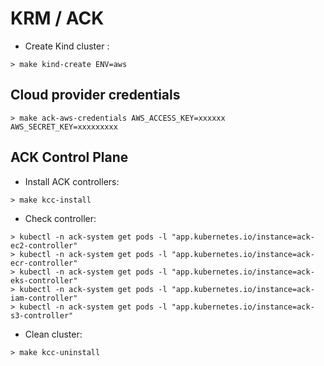 # KRM / ACK

* Create Kind cluster :

```shell
> make kind-create ENV=aws
```

## Cloud provider credentials

```shell
> make ack-aws-credentials AWS_ACCESS_KEY=xxxxxx AWS_SECRET_KEY=xxxxxxxxx
```

## ACK Control Plane

* Install ACK controllers:

```shell
> make kcc-install
```

* Check controller:

```shell
> kubectl -n ack-system get pods -l "app.kubernetes.io/instance=ack-ec2-controller"
> kubectl -n ack-system get pods -l "app.kubernetes.io/instance=ack-ecr-controller"
> kubectl -n ack-system get pods -l "app.kubernetes.io/instance=ack-eks-controller"
> kubectl -n ack-system get pods -l "app.kubernetes.io/instance=ack-iam-controller"
> kubectl -n ack-system get pods -l "app.kubernetes.io/instance=ack-s3-controller"
```

* Clean cluster:

```shell
> make kcc-uninstall
```
